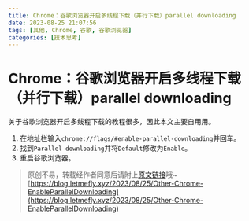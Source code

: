 ```yaml
---
title: Chrome：谷歌浏览器开启多线程下载（并行下载）parallel downloading
date: 2023-08-25 21:07:56
tags: [其他, Chrome, 谷歌, 谷歌浏览器]
categories: [技术思考]
---
```


# Chrome：谷歌浏览器开启多线程下载（并行下载）parallel downloading

关于谷歌浏览器开启多线程下载的教程很多，因此本文主要自用用。

1. 在地址栏输入```chrome://flags/#enable-parallel-downloading```并回车。
2. 找到```Parallel downloading```并将```Default```修改为```Enable```。
3. 重启谷歌浏览器。

> 原创不易，转载经作者同意后请附上[原文链接](https://blog.letmefly.xyz/2023/08/25/Other-Chrome-EnableParallelDownloading)哦~
> [https://blog.letmefly.xyz/2023/08/25/Other-Chrome-EnableParallelDownloading](https://blog.letmefly.xyz/2023/08/25/Other-Chrome-EnableParallelDownloading)
